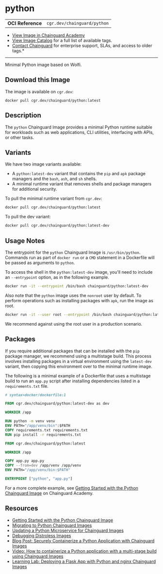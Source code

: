 <!--monopod:start-->
# python
| | |
| - | - |
| **OCI Reference** | `cgr.dev/chainguard/python` |


* [View Image in Chainguard Academy](https://edu.chainguard.dev/chainguard/chainguard-images/reference/python/overview/)
* [View Image Catalog](https://console.enforce.dev/images/catalog) for a full list of available tags.
* [Contact Chainguard](https://www.chainguard.dev/chainguard-images) for enterprise support, SLAs, and access to older tags.*

---
<!--monopod:end-->

<!--overview:start-->
Minimal Python image based on Wolfi.
<!--overview:end-->

<!--getting:start-->
## Download this Image
The image is available on `cgr.dev`:

```
docker pull cgr.dev/chainguard/python:latest
```
<!--getting:end-->

<!--body:start-->
## Description

The `python` Chainguard Image provides a minimal Python runtime suitable for workloads such as web applications, CLI utilities, interfacing with APIs, or other tasks.

## Variants

We have two image variants available:

- A `python:latest-dev` variant that contains the `pip` and `apk` package managers and the `bash`, `ash`, and `sh` shells.
- A minimal runtime variant that removes shells and package managers for additional security.

To pull the minimal runtime variant from `cgr.dev`:

```sh
docker pull cgr.dev/chainguard/python:latest
```
To pull the dev variant:


```sh
docker pull cgr.dev/chainguard/python:latest-dev
```

## Usage Notes

The entrypoint for the `python` Chainguard Image is `/usr/bin/python`. Commands run as part of `docker run` or a `CMD` statement in a Dockerfile will be passed as arguments to `python`.

To access the shell in the `python:latest-dev` image, you'll need to include an `--entrypoint` option, as in the following example.

```sh
docker run -it --entrypoint /bin/bash chainguard/python:latest-dev
```

Also note that the `python` image uses the `nonroot` user by default. To perform operations such as installing packages with `apk`, run the image as root.

```sh
docker run -it --user root --entrypoint /bin/bash chainguard/python:latest-dev
```

We recommend against using the root user in a production scenario.

## Packages

If you require additional packages that can be installed with the `pip` package manager, we recommend using a multistage build. This process involves installing packages in a virtual environment using the `latest-dev` variant, then copying this environment over to the minimal runtime image. 

The following is a minimal example of a Dockerfile that uses a multistage build to run an `app.py` script after installing dependencies listed in a `requirements.txt` file.

```Dockerfile
# syntax=docker/dockerfile:1

FROM cgr.dev/chainguard/python:latest-dev as dev

WORKDIR /app

RUN python -m venv venv
ENV PATH="/app/venv/bin":$PATH
COPY requirements.txt requirements.txt
RUN pip install -r requirements.txt

FROM cgr.dev/chainguard/python:latest

WORKDIR /app

COPY app.py app.py
COPY --from=dev /app/venv /app/venv
ENV PATH="/app/venv/bin:$PATH"

ENTRYPOINT ["python", "app.py"]
```

For a more complete example, see [Getting Started with the Python Chainguard Image](https://edu.chainguard.dev/chainguard/chainguard-images/getting-started/python/) on Chainguard Academy.

## Resources

- [Getting Started with the Python Chainguard Image](https://edu.chainguard.dev/chainguard/chainguard-images/getting-started/python/)
- [Migrating to Python Chainguard Images](https://edu.chainguard.dev/chainguard/migration/migrating-python/)
- [Updating a Python Microservice for Chainguard Images](https://edu.chainguard.dev/chainguard/migration/porting-apps-to-chainguard/#updating-the-python-microservice)
- [Debugging Distroless Images](https://edu.chainguard.dev/chainguard/chainguard-images/debugging-distroless-images/)
- [Blog Post: Securely Containerize a Python Application with Chainguard Images](https://dev.to/chainguard/securely-containerize-a-python-application-with-chainguard-images-bn8)
- [Video: How to containerize a Python application with a multi-stage build using Chainguard Images](https://www.youtube.com/watch?v=2D0JULd4E5A)
- [Learning Lab: Deploying a Flask App with Python and nginx Chainguard Images](https://www.youtube.com/watch?v=i6bDKplnp6I)
<!--body:end-->
